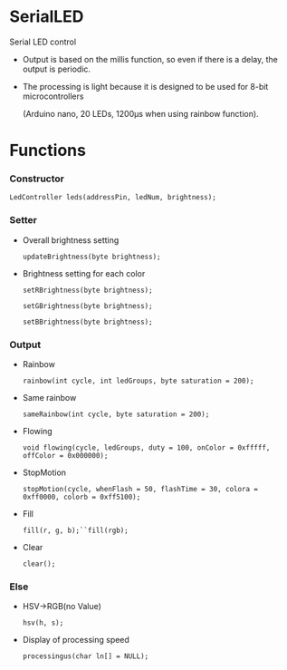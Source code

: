 # SerialLED
Serial LED control

- Output is based on the millis function, so even if there is a delay, the output is periodic.

- The processing is light because it is designed to be used for 8-bit microcontrollers

  (Arduino nano, 20 LEDs, 1200μs when using rainbow function).

# Functions
### Constructor

`LedController leds(addressPin, ledNum, brightness);`

### Setter
- Overall brightness setting

  `updateBrightness(byte brightness);`

- Brightness setting for each color

  `setRBrightness(byte brightness);`

  `setGBrightness(byte brightness);`

  `setBBrightness(byte brightness);`


### Output
- Rainbow

  `rainbow(int cycle, int ledGroups, byte saturation = 200);`

- Same rainbow

  `sameRainbow(int cycle, byte saturation = 200);`

- Flowing

  `void flowing(cycle, ledGroups, duty = 100, onColor = 0xfffff, offColor = 0x000000);`

- StopMotion

  `stopMotion(cycle, whenFlash = 50, flashTime = 30, colora = 0xff0000, colorb = 0xff5100);`

- Fill

  `fill(r, g, b);``fill(rgb);`

- Clear

  `clear();`

### Else
- HSV->RGB(no Value)

  `hsv(h, s);`

- Display of processing speed

  `processingus(char ln[] = NULL);`

